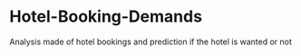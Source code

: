 # Hotel-Booking-Demands
Analysis made of hotel bookings and prediction if the hotel is wanted or not
